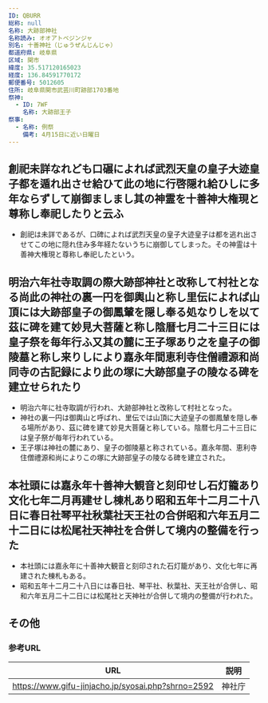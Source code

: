 ```yaml
---
ID: QBURR
総称: null
名称: 大跡部神社
名称読み: オオアトベジンジャ
別名: 十善神社（じゅうぜんじんじゃ）
都道府県: 岐阜県
区域: 関市
緯度: 35.517120165023
経度: 136.84591770172
郵便番号: 5012605
住所: 岐阜県関市武芸川町跡部1703番地
祭神:
  - ID: 7WF
    名称: 大跡部王子
祭事:
  - 名称: 例祭
    備考: 4月15日に近い日曜日
---
```


## 創祀未詳なれども口碾によれば武烈天皇の皇子大迹皇子都を遁れ出させ給ひて此の地に行啓隠れ給ひしに多年ならずして崩御ましまし其の神霊を十善神大権現と尊称し奉祀したりと云ふ

- 創祀は未詳であるが、口碑によれば武烈天皇の皇子大迹皇子は都を逃れ出させてこの地に隠れ住み多年経たないうちに崩御してしまった。その神霊は十善神大権現と尊称し奉祀したという。

## 明治六年社寺取調の際大跡部神社と改称して村社となる尚此の神社の裏一円を御輿山と称し里伝によれば山頂には大跡部皇子の御鳳輦を隠し奉る処なりしを以て茲に碑を建て妙見大菩薩と称し陰暦七月二十三日には皇子祭を毎年行ふ又其の麓に王子塚あり之を皇子の御陵墓と称し来りしにより嘉永年間恵利寺住僧禮源和尚同寺の古記録により此の塚に大跡部皇子の陵なる碑を建立せられたり

- 明治六年に社寺取調が行われ、大跡部神社と改称して村社となった。
- 神社の裏一円は御輿山と呼ばれ、里伝では山頂に大迹皇子の御鳳輦を隠し奉る場所があり、茲に碑を建て妙見大菩薩と称している。陰暦七月二十三日には皇子祭が毎年行われている。
- 王子塚は神社の麓にあり、皇子の御陵墓と称されている。嘉永年間、恵利寺住僧禮源和尚によりこの塚に大跡部皇子の陵なる碑を建立された。

## 本社頭には嘉永年十善神大観音と刻印せし石灯籠あり文化七年二月再建せし棟札あり昭和五年十二月二十八日に春日社琴平社秋葉社天王社の合併昭和六年五月二十二日には松尾社天神社を合併して境内の整備を行った

- 本社頭には嘉永年に十善神大観音と刻印された石灯籠があり、文化七年に再建された棟札もある。
- 昭和五年十二月二十八日には春日社、琴平社、秋葉社、天王社が合併し、昭和六年五月二十二日には松尾社と天神社が合併して境内の整備が行われた。

## その他

### 参考URL

| URL                                                | 説明   |
| -------------------------------------------------- | ------ |
| https://www.gifu-jinjacho.jp/syosai.php?shrno=2592 | 神社庁 |
